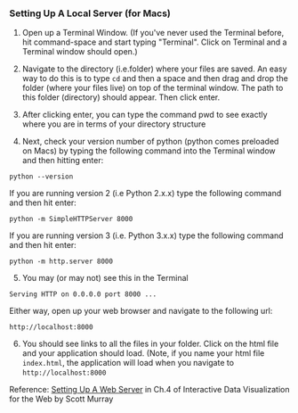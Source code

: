 ### Setting Up A Local Server (for Macs)

1. Open up a Terminal Window. (If you've never used the Terminal before, hit command-space and start typing "Terminal". Click on Terminal and a Terminal window should open.) 

2. Navigate to the directory (i.e.folder) where your files are saved. An easy way to do this is to type `cd` and then a space and then drag and drop the folder (where your files live) on top of the terminal window. The path to this folder (directory) should appear. Then click enter.

3. After clicking enter, you can type the command pwd to see exactly where you are in terms of your directory structure

4. Next, check your version number of python (python comes preloaded on Macs) by typing the following command into the Terminal window and then hitting enter:    
  ```
  python --version
  ```
If you are running version 2 (i.e Python 2.x.x) type the following command and then hit enter: 
  ```
  python -m SimpleHTTPServer 8000
  ```
If you are running version 3 (i.e. Python 3.x.x) type the following command and then hit enter: 
  ```
  python -m http.server 8000
  ```

5. You may (or may not) see this in the Terminal
  ```
  Serving HTTP on 0.0.0.0 port 8000 ...
  ```
Either way, open up your web browser and navigate to the following url:
  ```
  http://localhost:8000
  ```

6. You should see links to all the files in your folder. Click on the html file and your application should load. (Note, if you name your html file `index.html`, the application will load when you navigate to `http://localhost:8000`

Reference: [Setting Up A Web Server](http://chimera.labs.oreilly.com/books/1230000000345/ch04.html#_setting_up_a_web_server) in Ch.4 of Interactive Data Visualization for the Web by Scott Murray
